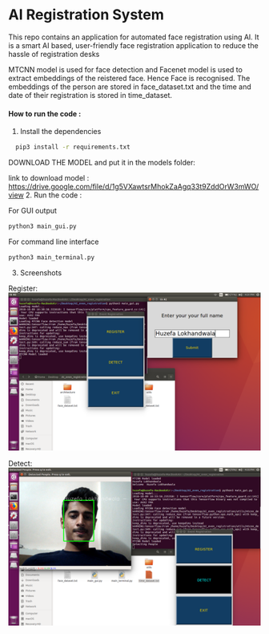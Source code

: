 # AI Registration System
This repo contains an application for automated face registration using AI. 
It is a smart AI based, user-friendly face registration application to reduce the hassle of registration desks


MTCNN model is used for face detection and Facenet model is used to extract embeddings of the reistered face. Hence Face is recognised. The embeddings of the person are stored in face_dataset.txt and the time and date of their registration is stored in time_dataset. 
 

#### How to run the code : ####

1. Install the dependencies

```bash
  pip3 install -r requirements.txt
```

DOWNLOAD THE MODEL and put it in the models folder:

link to download model : https://drive.google.com/file/d/1g5VXawtsrMhokZaAgq33t9ZddOrW3mWO/view
2. Run the code :

For GUI output
 ```bash
 python3 main_gui.py
 ```
For command line interface
 ```bash
 python3 main_terminal.py 
 ```

3. Screenshots

Register:
![alt text](https://github.com/huzz/AI-event-registration/blob/master/register.png)

Detect:
![alt text](https://github.com/huzz/AI-event-registration/blob/master/detect.png)
